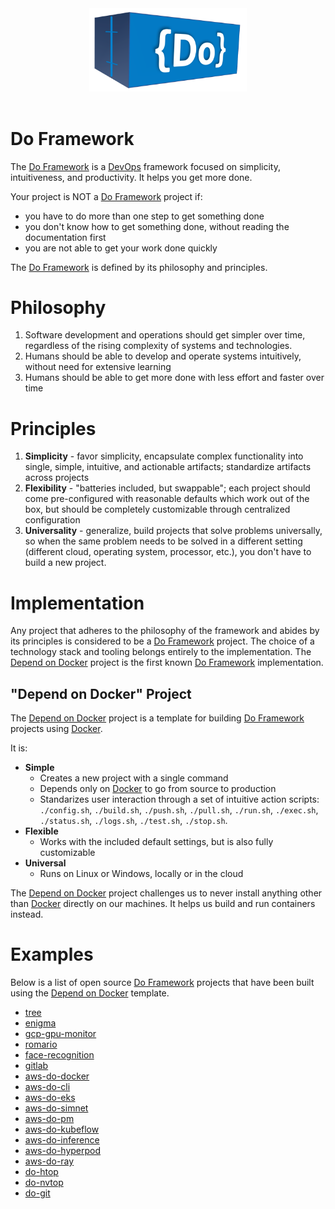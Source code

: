 <div align="center">
<img src="img/DoLogo.png" width="50%"/>
</div>
<br/>

# Do Framework 
The [Do Framework](https://github.com/iankoulski/do-framework) is a [DevOps](https://en.wikipedia.org/wiki/DevOps) framework focused on simplicity, intuitiveness, and productivity. It helps you get more done.

Your project is NOT a [Do Framework](https://github.com/iankoulski/do-framework) project if:
* you have to do more than one step to get something done
* you don't know how to get something done, without reading the documentation first
* you are not able to get your work done quickly

The [Do Framework](https://github.com/iankoulski/do-framework) is defined by its philosophy and principles.

# Philosophy
1. Software development and operations should get simpler over time, regardless of the rising complexity of systems and technologies. 
2. Humans should be able to develop and operate systems intuitively, without need for extensive learning 
3. Humans should be able to get more done with less effort and faster over time

# Principles
1. **Simplicity** - favor simplicity, encapsulate complex functionality into single, simple, intuitive, and actionable artifacts; standardize artifacts across projects
2. **Flexibility** - "batteries included, but swappable"; each project should come pre-configured with reasonable defaults which work out of the box, but should be completely customizable through centralized configuration
3. **Universality** - generalize, build projects that solve problems universally, so when the same problem needs to be solved in a different setting (different cloud, operating system, processor, etc.), you don't have to build a new project.

# Implementation
Any project that adheres to the philosophy of the framework and abides by its principles is considered to be a [Do Framework](https://github.com/iankoulski/do-framework) project. The choice of a technology stack and tooling belongs entirely to the implementation. The [Depend on Docker](https://github.com/iankoulski/depend-on-docker) project is the first known [Do Framework](https://github.com/iankoulski/do-framework) implementation. 

## "Depend on Docker" Project
The [Depend on Docker](https://github.com/iankoulski/depend-on-docker) project is a template for building [Do Framework](https://github.com/iankoulski/do-framework) projects using [Docker](https://www.docker.com). 

It is:
* **Simple**
    * Creates a new project with a single command
    * Depends only on [Docker](https://docker.com) to go from source to production
    * Standarizes user interaction through a set of intuitive action scripts: `./config.sh`, `./build.sh`, `./push.sh`, `./pull.sh`, `./run.sh`, `./exec.sh`, `./status.sh`, `./logs.sh`, `./test.sh`, `./stop.sh`.
* **Flexible**
    * Works with the included default settings, but is also fully customizable 
* **Universal**
    * Runs on Linux or Windows, locally or in the cloud

The [Depend on Docker](https://github.com/iankoulski/depend-on-docker) project challenges us to never install anything other than [Docker](https://docker.com) directly on our machines. It helps us build and run containers instead.

# Examples
Below is a list of open source [Do Framework](https://github.com/iankoulski/do-framework) projects that have been built using the [Depend on Docker](https://github.com/iankoulski/depend-on-docker) template.

* [tree](https://github.com/iankoulski/tree)
* [enigma](https://github.com/iankoulski/enigma)
* [gcp-gpu-monitor](https://github.com/iankoulski/gcp-gpu-monitor)
* [romario](https://github.com/fabiononato/romario)
* [face-recognition](https://github.com/iankoulski/depend-on-docker-ai)
* [gitlab](https://github.com/iankoulski/gitlab)
* [aws-do-docker](https://github.com/aws-samples/aws-do-docker)
* [aws-do-cli](https://github.com/aws-samples/aws-do-cli)
* [aws-do-eks](https://github.com/aws-samples/aws-do-eks)
* [aws-do-simnet](https://github.com/aws-samples/aws-do-simnet)
* [aws-do-pm](https://github.com/aws-samples/aws-do-pm)
* [aws-do-kubeflow](https://github.com/aws-samples/aws-do-kubeflow)
* [aws-do-inference](https://github.com/aws-samples/aws-do-inference)
* [aws-do-hyperpod](https://github.com/aws-samples/aws-do-hyperpod)
* [aws-do-ray](https://github.com/aws-samples/aws-do-ray)
* [do-htop](https://github.com/iankoulski/do-htop)
* [do-nvtop](https://github.com/iankoulski/do-nvtop)
* [do-git](https://github.com/iankoulski/do-git)
